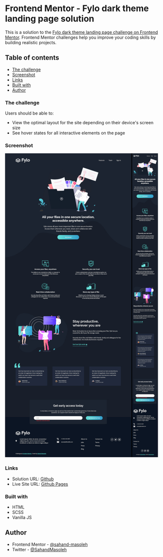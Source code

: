 # Frontend Mentor - Fylo dark theme landing page solution

This is a solution to the [Fylo dark theme landing page challenge on Frontend Mentor](https://www.frontendmentor.io/challenges/fylo-dark-theme-landing-page-5ca5f2d21e82137ec91a50fd). Frontend Mentor challenges help you improve your coding skills by building realistic projects.

## Table of contents

- [The challenge](#the-challenge)
- [Screenshot](#screenshot)
- [Links](#links)
- [Built with](#built-with)
- [Author](#author)

### The challenge

Users should be able to:

- View the optimal layout for the site depending on their device's screen size
- See hover states for all interactive elements on the page

### Screenshot

![sceenshot](./demo/screenshot.jpg)

### Links

- Solution URL: [Github](https://github.com/sahand-masoleh/fem-36-fylo-dark-theme-landing-page)
- Live Site URL: [Github Pages](https://sahand-masoleh.github.io/fem-36-fylo-dark-theme-landing-page)

### Built with

- HTML
- SCSS
- Vanilla JS

## Author

- Frontend Mentor - [@sahand-masoleh](https://www.frontendmentor.io/profile/sahand-masoleh)
- Twitter - [@SahandMasoleh](https://twitter.com/SahandMasoleh)
